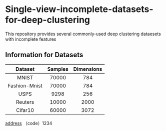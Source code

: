 # Single-view-incomplete-datasets-for-deep-clustering
This repository provides several commonly-used deep clustering dataesets with incomplete features

## Information for Datasets

|    Dataset    | Samples | Dimensions |  
|:-------------:|:-------:|:----------:|
|     MNIST     |  70000  |     784    | 
| Fashion-Mnist |  70000  |     784    |
|      USPS     |   9298  |     256    |
|    Reuters    |  10000  |    2000    |
|    Cifar10    |  60000  |    3072    |

[address](https://pan.baidu.com/s/1SZ5dU0CXFgp8hhcM_YJbXA) （code）1234
